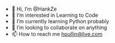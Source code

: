 - 👋 Hi, I’m @HankZe
- 👀 I’m interested in Learning to Code
- 🌱 I’m currently learning Python probably 
- 💞️ I’m looking to collaborate on anything
- 📫 How to reach me hpullin@live.com

<!---
HankZe/HankZe is a ✨ special ✨ repository because its `README.md` (this file) appears on your GitHub profile.
You can click the Preview link to take a look at your changes.
--->
